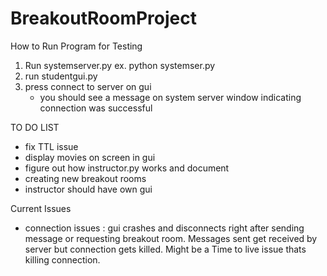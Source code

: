 # BreakoutRoomProject

How to Run Program for Testing
1. Run systemserver.py 
    ex. python systemser.py
2. run studentgui.py
3. press connect to server on gui
    - you should see a message on system server window indicating connection was successful

TO DO LIST
* fix TTL issue
* display movies on screen in gui
* figure out how instructor.py works and document
* creating new breakout rooms
* instructor should have own gui

Current Issues
- connection issues : gui crashes and disconnects right after sending message or requesting breakout room. Messages sent get received by server but connection gets killed. Might be a Time to live issue thats killing connection. 

